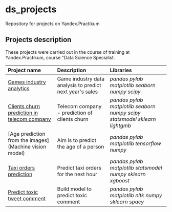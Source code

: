 # ds_projects

Repository for projects on Yandex.Practikum

## Projects description

These projects were carried out in the course of training at Yandex.Practikum, course "Data Science Specialist.

| Project name | Description | Libraries | 
| :---------------------- | :---------------------- | :---------------------- |
| [Games industry analytics](Games_industry_analytics) | Game industry data analysis to predict next year's sales| *pandas* *pylab* *matplotlib* *seaborn* *numpy* *scipy*|
| [Clients churn prediction in telecom company](Telecom_churn_prediction) | Telecom company - prediction of clients churn| *pandas* *pylab* *matplotlib* *seaborn* *numpy* *scipy* *statsmodel* *sklearn* *lightgmb*|
| [Age prediction from the images](Machine vision model) | Aim is to predict the age of a person| *pandas* *pylab* *matplotlib* *tensorflow* *numpy*|
| [Taxi orders prediction](Time_series_model) | Predict taxi orders for the next hour| *pandas* *pylab* *matplotlib* *statsmodel* *numpy* *sklearn* *xgboost*|
| [Predict toxic tweet comment](NLP_tweet) | Build model to predict toxic comment| *pandas* *pylab* *matplotlib* *nltk* *numpy* *sklearn* *spacy*|